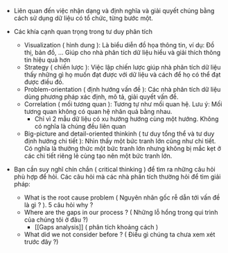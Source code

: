- Liên quan đến việc nhận dạng và định nghĩa và giải quyết chúng bằng cách sử dụng dữ liệu có tổ chức, từng bước một.
- Các khía cạnh quan trọng trong tư duy phân tích
	- Visualization ( hình dung ): Là biểu diễn đồ họa thông tin, ví dụ: Đồ thị, bản đồ, ... Giúp cho nhà phân tích dữ liệu hiểu và giải thích thông tin hiệu quả hơn
	- Strategy ( chiến lược ): Việc lập chiến lược giúp nhà phân tích dữ liệu thấy những gì họ muốn đạt được với dữ liệu và cách để họ có thể đạt được điều đó.
	- Problem-orientation ( định hướng vấn đề ): Các nhà phân tích dữ liệu dùng phương pháp xác định, mô tả, giải quyết vấn đề.  
	- Correlation ( mối tương quan ): Tương tự như mối quan hệ. Lưu ý: Mối tương quan không có quan hệ nhân quả bằng nhau.
		- Chỉ vì 2 mẫu dữ liệu có xu hướng hướng cùng một hướng. Không có nghĩa là chúng  đều liên quan
	- Big-picture and detail-oriented thinkinh ( tư duy tổng thể và tư duy định hướng chi tiết ): Nhìn thấy một bức tranh lớn cũng như chi tiết. Có nghĩa là thưởng thức một bức tranh lớn nhưng không bị mắc kẹt ở các chi tiết riêng lẻ cùng tạo nên một bức tranh lớn.

 - Bạn cần suy nghĩ chín chắn ( critical thinking ) để tìm ra những câu hỏi phù hợp để hỏi. Các câu hỏi mà các nhà phân tích thường hỏi để tìm giải pháp:
	 - What is the root cause problem ( Nguyên nhân gốc rễ dẫn tới vấn đề là gì ? ). 5 câu hỏi why ? 
	 - Where are the gaps in our process ? ( Những lỗ hổng trong qui trình của chúng tôi ở đâu ?)
		 - [[Gaps analysis]] ( phân tích khoảng cách )
	- What did we not consider before ? ( Điều gì chúng ta chưa xem xét trước đây ?)